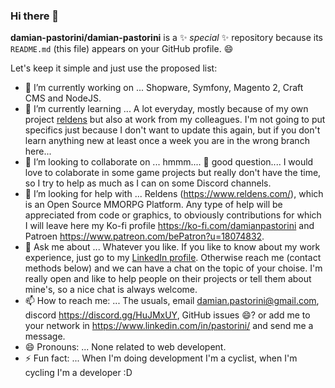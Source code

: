 ### Hi there 👋

**damian-pastorini/damian-pastorini** is a ✨ _special_ ✨ repository because its `README.md` (this file) appears on your GitHub profile. :smile:

Let's keep it simple and just use the proposed list:

- 🔭 I’m currently working on ... Shopware, Symfony, Magento 2, Craft CMS and NodeJS.
- 🌱 I’m currently learning ... A lot everyday, mostly because of my own project [reldens](https://www.reldens.com/) but also at work from my colleagues. I'm not going to put specifics just because I don't want to update this again, but if you don't learn anything new at least once a week you are in the wrong branch here...
- 👯 I’m looking to collaborate on ... hmmm.... :hamburger: good question.... I would love to colaborate in some game projects but really don't have the time, so I try to help as much as I can on some Discord channels.
- 🤔 I’m looking for help with ... Reldens (https://www.reldens.com/), which is an Open Source MMORPG Platform. Any type of help will be appreciated from code or graphics, to obviously contributions for which I will leave here my Ko-fi profile https://ko-fi.com/damianpastorini and Patroen https://www.patreon.com/bePatron?u=18074832.
- 💬 Ask me about ... Whatever you like. If you like to know about my work experience, just go to my [LinkedIn profile](https://www.linkedin.com/in/pastorini/). Otherwise reach me (contact methods below) and we can have a chat on the topic of your choise. I'm really open and like to help people on their projects or tell them about mine's, so a nice chat is always welcome.
- 📫 How to reach me: ... The usuals, email [damian.pastorini@gmail.com](mailto:damian.pastorini@gmail.com), discord https://discord.gg/HuJMxUY, GitHub issues :smile:? or add me to your network in https://www.linkedin.com/in/pastorini/ and send me a message.
- 😄 Pronouns: ... None related to web developent.
- ⚡ Fun fact: ... When I'm doing development I'm a cyclist, when I'm cycling I'm a developer :D

